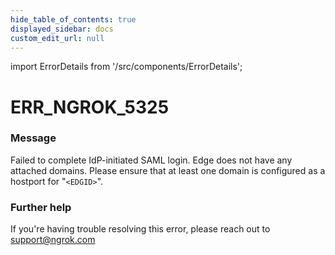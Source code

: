 ```yaml
---
hide_table_of_contents: true
displayed_sidebar: docs
custom_edit_url: null
---
```


import ErrorDetails from '/src/components/ErrorDetails';

# ERR_NGROK_5325

### Message
Failed to complete IdP-initiated SAML login. Edge does not have any attached domains. Please ensure that at least one domain is configured as a hostport for "`<EDGID>`".

### Further help
If you're having trouble resolving this error, please reach out to [support@ngrok.com](mailto:support@ngrok.com?subject=Help%20with%20ERR_NGROK_5325)

<ErrorDetails error='err_ngrok_5325' />
